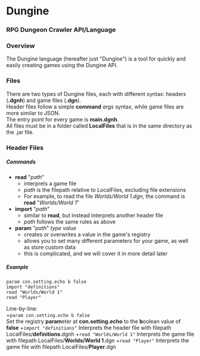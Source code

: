 # Dungine
### RPG Dungeon Crawler API/Language

### Overview
The Dungine language (hereafter just "Dungine") is a tool for quickly and easily creating games using the Dungine API.

### Files
There are two types of Dungine files, each with different syntax: headers (**.dgnh**) and game files (**.dgn**).  
Header files follow a simple **command** *args* syntax, while game files are more similar to JSON.  
The entry point for every game is **main.dgnh**.  
All files must be in a folder called **LocalFiles** that is in the same directory as the .jar file.

### Header Files
##### Commands
 + **read** "*path*"
   + interprets a game file
   + *path* is the filepath relative to LocalFiles, excluding file extensions
   + For example, to read the file *Worlds/World 1.dgn*, the command is __read__ "*Worlds/World 1*"
 + **import** "*path*"
   + similar to **read**, but instead interprets another header file
   + *path* follows the same rules as above
 + **param** "*path*" *type value*
   + creates or overwrites a value in the game's registry
   + allows you to set many different parameters for your game, as well as store custom data
   + this is complicated, and we will cover it in more detail later

##### Example
```
param con.setting.echo b false
import "definitions"
read "Worlds/World 1"
read "Player"
```
Line-by-line:  
 +```param con.setting.echo b false```  
 Set the registry **param**eter at **con.setting.echo** to the **b**oolean value of **false**
 +```import "definitions"```
 Interprets the header file with filepath LocalFiles/**definitions**.dgnh
 +```read "Worlds/World 1"```
 Interprets the game file with filepath LocalFiles/**Worlds/World 1**.dgn
 +```read "Player"```
 Interprets the game file with filepath LocalFiles/**Player**.dgn
